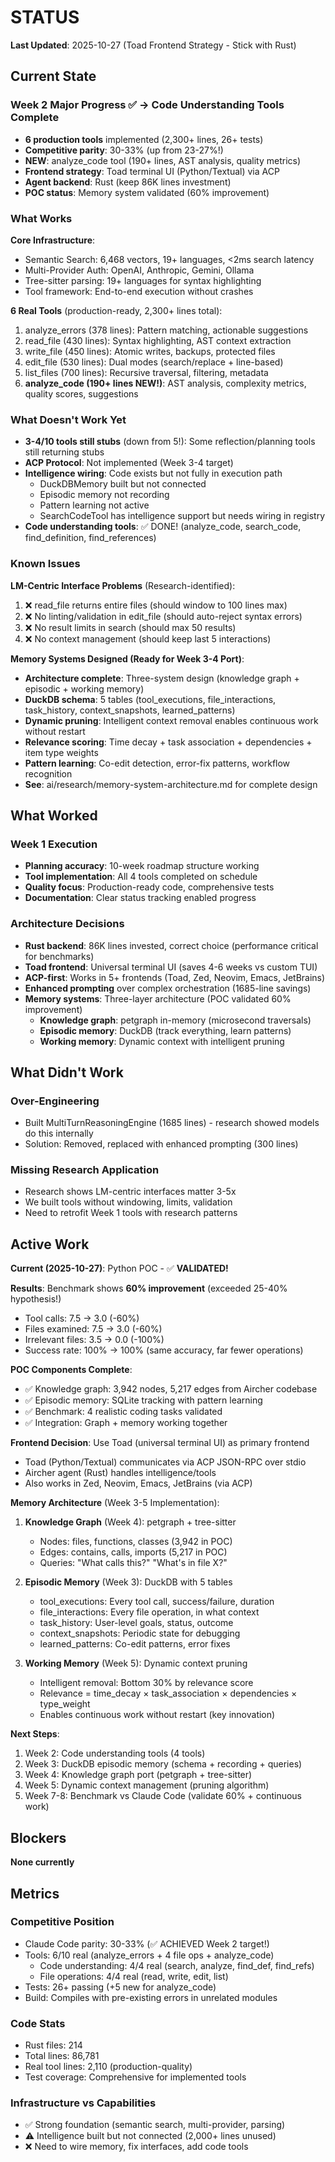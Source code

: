 # STATUS

**Last Updated**: 2025-10-27 (Toad Frontend Strategy - Stick with Rust)

## Current State

### Week 2 Major Progress ✅ → Code Understanding Tools Complete
- **6 production tools** implemented (2,300+ lines, 26+ tests)
- **Competitive parity**: 30-33% (up from 23-27%!)
- **NEW**: analyze_code tool (190+ lines, AST analysis, quality metrics)
- **Frontend strategy**: Toad terminal UI (Python/Textual) via ACP
- **Agent backend**: Rust (keep 86K lines investment)
- **POC status**: Memory system validated (60% improvement)

### What Works
**Core Infrastructure**:
- Semantic Search: 6,468 vectors, 19+ languages, <2ms search latency
- Multi-Provider Auth: OpenAI, Anthropic, Gemini, Ollama
- Tree-sitter parsing: 19+ languages for syntax highlighting
- Tool framework: End-to-end execution without crashes

**6 Real Tools** (production-ready, 2,300+ lines total):
1. analyze_errors (378 lines): Pattern matching, actionable suggestions
2. read_file (430 lines): Syntax highlighting, AST context extraction
3. write_file (450 lines): Atomic writes, backups, protected files
4. edit_file (530 lines): Dual modes (search/replace + line-based)
5. list_files (700 lines): Recursive traversal, filtering, metadata
6. **analyze_code (190+ lines NEW!)**: AST analysis, complexity metrics, quality scores, suggestions

### What Doesn't Work Yet
- **3-4/10 tools still stubs** (down from 5!): Some reflection/planning tools still returning stubs
- **ACP Protocol**: Not implemented (Week 3-4 target)
- **Intelligence wiring**: Code exists but not fully in execution path
  - DuckDBMemory built but not connected
  - Episodic memory not recording
  - Pattern learning not active
  - SearchCodeTool has intelligence support but needs wiring in registry
- **Code understanding tools**: ✅ DONE! (analyze_code, search_code, find_definition, find_references)

### Known Issues
**LM-Centric Interface Problems** (Research-identified):
1. ❌ read_file returns entire files (should window to 100 lines max)
2. ❌ No linting/validation in edit_file (should auto-reject syntax errors)
3. ❌ No result limits in search (should max 50 results)
4. ❌ No context management (should keep last 5 interactions)

**Memory Systems Designed (Ready for Week 3-4 Port)**:
- **Architecture complete**: Three-system design (knowledge graph + episodic + working memory)
- **DuckDB schema**: 5 tables (tool_executions, file_interactions, task_history, context_snapshots, learned_patterns)
- **Dynamic pruning**: Intelligent context removal enables continuous work without restart
- **Relevance scoring**: Time decay + task association + dependencies + item type weights
- **Pattern learning**: Co-edit detection, error-fix patterns, workflow recognition
- **See**: ai/research/memory-system-architecture.md for complete design

## What Worked

### Week 1 Execution
- **Planning accuracy**: 10-week roadmap structure working
- **Tool implementation**: All 4 tools completed on schedule
- **Quality focus**: Production-ready code, comprehensive tests
- **Documentation**: Clear status tracking enabled progress

### Architecture Decisions
- **Rust backend**: 86K lines invested, correct choice (performance critical for benchmarks)
- **Toad frontend**: Universal terminal UI (saves 4-6 weeks vs custom TUI)
- **ACP-first**: Works in 5+ frontends (Toad, Zed, Neovim, Emacs, JetBrains)
- **Enhanced prompting** over complex orchestration (1685-line savings)
- **Memory systems**: Three-layer architecture (POC validated 60% improvement)
  - **Knowledge graph**: petgraph in-memory (microsecond traversals)
  - **Episodic memory**: DuckDB (track everything, learn patterns)
  - **Working memory**: Dynamic context with intelligent pruning

## What Didn't Work

### Over-Engineering
- Built MultiTurnReasoningEngine (1685 lines) - research showed models do this internally
- Solution: Removed, replaced with enhanced prompting (300 lines)

### Missing Research Application
- Research shows LM-centric interfaces matter 3-5x
- We built tools without windowing, limits, validation
- Need to retrofit Week 1 tools with research patterns

## Active Work

**Current (2025-10-27)**: Python POC - ✅ **VALIDATED!**

**Results**: Benchmark shows **60% improvement** (exceeded 25-40% hypothesis!)
- Tool calls: 7.5 → 3.0 (-60%)
- Files examined: 7.5 → 3.0 (-60%)
- Irrelevant files: 3.5 → 0.0 (-100%)
- Success rate: 100% → 100% (same accuracy, far fewer operations)

**POC Components Complete**:
- ✅ Knowledge graph: 3,942 nodes, 5,217 edges from Aircher codebase
- ✅ Episodic memory: SQLite tracking with pattern learning
- ✅ Benchmark: 4 realistic coding tasks validated
- ✅ Integration: Graph + memory working together

**Frontend Decision**: Use Toad (universal terminal UI) as primary frontend
- Toad (Python/Textual) communicates via ACP JSON-RPC over stdio
- Aircher agent (Rust) handles intelligence/tools
- Also works in Zed, Neovim, Emacs, JetBrains (via ACP)

**Memory Architecture** (Week 3-5 Implementation):
1. **Knowledge Graph** (Week 4): petgraph + tree-sitter
   - Nodes: files, functions, classes (3,942 in POC)
   - Edges: contains, calls, imports (5,217 in POC)
   - Queries: "What calls this?" "What's in file X?"

2. **Episodic Memory** (Week 3): DuckDB with 5 tables
   - tool_executions: Every tool call, success/failure, duration
   - file_interactions: Every file operation, in what context
   - task_history: User-level goals, status, outcome
   - context_snapshots: Periodic state for debugging
   - learned_patterns: Co-edit patterns, error fixes

3. **Working Memory** (Week 5): Dynamic context pruning
   - Intelligent removal: Bottom 30% by relevance score
   - Relevance = time_decay × task_association × dependencies × type_weight
   - Enables continuous work without restart (key innovation)

**Next Steps**:
1. Week 2: Code understanding tools (4 tools)
2. Week 3: DuckDB episodic memory (schema + recording + queries)
3. Week 4: Knowledge graph port (petgraph + tree-sitter)
4. Week 5: Dynamic context management (pruning algorithm)
5. Week 7-8: Benchmark vs Claude Code (validate 60% + continuous work)

## Blockers

**None currently**

## Metrics

### Competitive Position
- Claude Code parity: 30-33% (✅ ACHIEVED Week 2 target!)
- Tools: 6/10 real (analyze_errors + 4 file ops + analyze_code)
  - Code understanding: 4/4 real (search, analyze, find_def, find_refs)
  - File operations: 4/4 real (read, write, edit, list)
- Tests: 26+ passing (+5 new for analyze_code)
- Build: Compiles with pre-existing errors in unrelated modules

### Code Stats
- Rust files: 214
- Total lines: 86,781
- Real tool lines: 2,110 (production-quality)
- Test coverage: Comprehensive for implemented tools

### Infrastructure vs Capabilities
- ✅ Strong foundation (semantic search, multi-provider, parsing)
- ⚠️ Intelligence built but not connected (2,000+ lines unused)
- ❌ Need to wire memory, fix interfaces, add code tools
